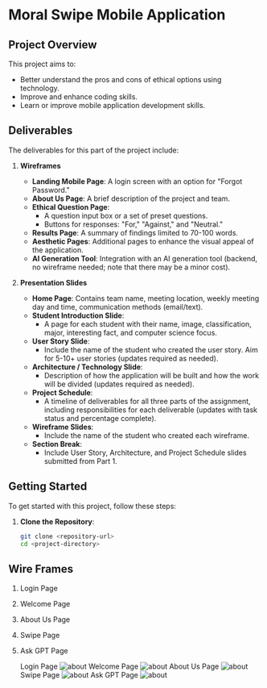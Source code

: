 # Moral Swipe Mobile Application

## Project Overview

This project aims to:

- Better understand the pros and cons of ethical options using technology.
- Improve and enhance coding skills.
- Learn or improve mobile application development skills.

## Deliverables

The deliverables for this part of the project include:

1. **Wireframes**
   - **Landing Mobile Page**: A login screen with an option for "Forgot Password."
   - **About Us Page**: A brief description of the project and team.
   - **Ethical Question Page**: 
     - A question input box or a set of preset questions.
     - Buttons for responses: "For," "Against," and "Neutral."
   - **Results Page**: A summary of findings limited to 70-100 words.
   - **Aesthetic Pages**: Additional pages to enhance the visual appeal of the application.
   - **AI Generation Tool**: Integration with an AI generation tool (backend, no wireframe needed; note that there may be a minor cost).

2. **Presentation Slides**
   - **Home Page**: Contains team name, meeting location, weekly meeting day and time, communication methods (email/text).
   - **Student Introduction Slide**: 
     - A page for each student with their name, image, classification, major, interesting fact, and computer science focus.
   - **User Story Slide**: 
     - Include the name of the student who created the user story. Aim for 5-10+ user stories (updates required as needed).
   - **Architecture / Technology Slide**: 
     - Description of how the application will be built and how the work will be divided (updates required as needed).
   - **Project Schedule**: 
     - A timeline of deliverables for all three parts of the assignment, including responsibilities for each deliverable (updates with task status and percentage complete).
   - **Wireframe Slides**: 
     - Include the name of the student who created each wireframe.
   - **Section Break**: 
     - Include User Story, Architecture, and Project Schedule slides submitted from Part 1.

## Getting Started

To get started with this project, follow these steps:

1. **Clone the Repository**: 
   ```bash
   git clone <repository-url>
   cd <project-directory>

## Wire Frames

1. Login Page
2. Welcome Page
3. About Us Page
4. Swipe Page
5. Ask GPT Page

   Login Page
![about](/images/login.PNG)
   Welcome Page
![about](/images/landing.PNG)
   About Us Page
![about](/images/about.PNG)
   Swipe Page
![about](/images/swipe.PNG)
   Ask GPT Page
![about](/images/gpt.PNG)
